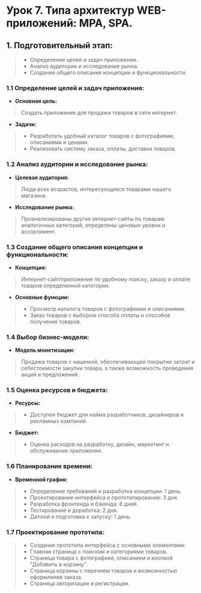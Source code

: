 # Урок 7. Типа архитектур WEB-приложений: MPA, SPA.

## 1. Подготовительный этап: 
> - Определение целей и задач приложения.
> - Анализ аудитории и исследование рынка.
> - Создание общего описания концепции и функциональности.


### 1.1 **Определение целей и задач приложения:**

- **Основная цель:**
> Создать приложение для продажи товаров в сети интернет. 
- **Задачи:**
> - Разработать удобный каталог товаров с фотографиями, описаниями и ценами.
> - Реализовать систему заказа, оплаты, доставки товаров.

### 1.2 **Анализ аудитории и исследование рынка:** 
- **Целевая аудитория:**  
> Люди всех возрастов, интересующиеся товарами нашего магазина.
- **Исследование рынка:**
>  Проанализированы другие интернет-сайты по товарам аналогичных категорий, определены ценовые уровни и ассортимент.

### 1.3 Создание общего описания концепции и функциональности:
- **Концепция:**
> Интернет-сайт/приложение по удобному поиску, заказу и оплате товаров определенной категории.
- **Основные функции:**
> - Просмотр каталога товаров с фотографиями и описаниями.
> - Заказ товаров с выбором способа оплаты и способов получения товаров.

### 1.4 Выбор бизнес-модели:
- **Модель монетизации:**
> Продажа товаров с наценкой, обеспечивающей покрытие затрат и себестоимости закупки товара, а также возможность проведения акций и предложений.

### 1.5 Оценка ресурсов и бюджета:
- **Ресурсы:**
> - Доступен бюджет для найма разработчиков, дизайнеров и рекламных кампаний.
- **Бюджет:**
> - Оценка расходов на разработку, дизайн, маркетинг и обслуживание приложения.

### 1.6 Планирование времени:
- **Временной график:**
> - Определение требований и разработка концепции: 1 день.
> - Проектирование интерфейса и прототипирование: 3 дня.
> - Разработка фронтенда и бэкенда: 8 дней.
> - Тестирование и доработка: 2 дня.
> - Деплой и подготовка к запуску: 1 день.

### 1.7 Проектирование прототипа:
> - Создание прототипа интерфейса с основными элементами:
> - Главная страница с поиском и категориями товаров.
> - Страница товара с фотографией, описанием и кнопкой "Добавить в корзину".
> - Страница корзины с перечнем товаров и возможностью оформления заказа.
> - Страница авторизации и регистрации.
